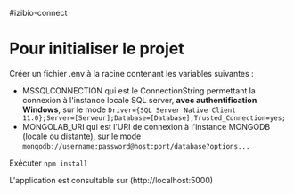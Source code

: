 #izibio-connect

# Pour initialiser le projet

Créer un fichier .env à la racine contenant les variables suivantes :
* MSSQLCONNECTION qui est le ConnectionString permettant la connexion à l'instance locale SQL server, **avec authentification Windows**, sur le mode `Driver={SQL Server Native Client 11.0};Server=[Serveur];Database=[Database];Trusted_Connection=yes;`
* MONGOLAB_URI qui est l'URI de connexion à l'instance MONGODB (locale ou distante), sur le mode `mongodb://username:password@host:port/database?options...`

Exécuter `npm install`

L'application est consultable sur (http://localhost:5000)
